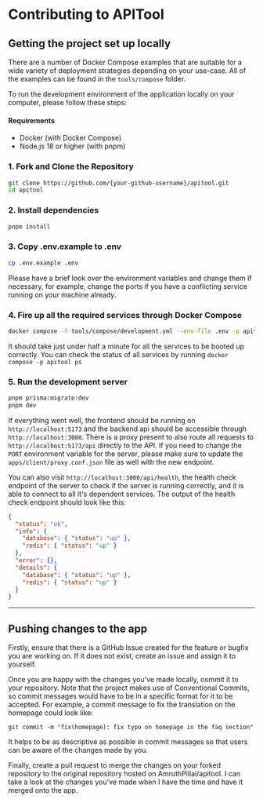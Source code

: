 # Contributing to APITool

## Getting the project set up locally

There are a number of Docker Compose examples that are suitable for a wide variety of deployment strategies depending on your use-case. All of the examples can be found in the `tools/compose` folder.

To run the development environment of the application locally on your computer, please follow these steps:

#### Requirements

- Docker (with Docker Compose)
- Node.js 18 or higher (with pnpm)

### 1. Fork and Clone the Repository

```sh
git clone https://github.com/{your-github-username}/apitool.git
cd apitool
```

### 2. Install dependencies

```sh
pnpm install
```

### 3. Copy .env.example to .env

```sh
cp .env.example .env
```

Please have a brief look over the environment variables and change them if necessary, for example, change the ports if you have a conflicting service running on your machine already.

### 4. Fire up all the required services through Docker Compose

```sh
docker compose -f tools/compose/development.yml --env-file .env -p apitool up -d
```

It should take just under half a minute for all the services to be booted up correctly. You can check the status of all services by running `docker compose -p apitool ps`

### 5. Run the development server

```sh
pnpm prisma:migrate:dev
pnpm dev
```

If everything went well, the frontend should be running on `http://localhost:5173` and the backend api should be accessible through `http://localhost:3000`. There is a proxy present to also route all requests to `http://localhost:5173/api` directly to the API. If you need to change the `PORT` environment variable for the server, please make sure to update the `apps/client/proxy.conf.json` file as well with the new endpoint.

You can also visit `http://localhost:3000/api/health`, the health check endpoint of the server to check if the server is running correctly, and it is able to connect to all it's dependent services. The output of the health check endpoint should look like this:

```json
{
  "status": "ok",
  "info": {
    "database": { "status": "up" },
    "redis": { "status": "up" }
  },
  "error": {},
  "details": {
    "database": { "status": "up" },
    "redis": { "status": "up" }
  }
}
```

---

## Pushing changes to the app

Firstly, ensure that there is a GitHub Issue created for the feature or bugfix you are working on. If it does not exist, create an issue and assign it to yourself.

Once you are happy with the changes you've made locally, commit it to your repository. Note that the project makes use of Conventional Commits, so commit messages would have to be in a specific format for it to be accepted. For example, a commit message to fix the translation on the homepage could look like:

```
git commit -m "fix(homepage): fix typo on homepage in the faq section"
```

It helps to be as descriptive as possible in commit messages so that users can be aware of the changes made by you.

Finally, create a pull request to merge the changes on your forked repository to the original repository hosted on AmruthPillai/apitool. I can take a look at the changes you've made when I have the time and have it merged onto the app.

